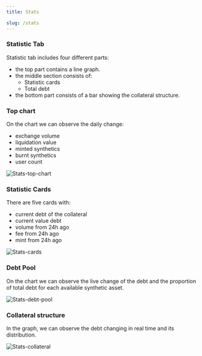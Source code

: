 ```yaml
---
title: Stats

slug: /stats
---
```


### Statistic Tab

Statistic tab includes four different parts:
- the top part contains a line graph.
- the middle section consists of:
    - Statistic cards
    - Total debt
- the bottom part consists of a bar showing the collateral structure.

### Top chart

On the chart we can observe the daily change: 
- exchange volume
- liquidation value
- minted synthetics
- burnt synthetics
- user count

![Stats-top-chart](/img/docs/topChart.png)

### Statistic Cards

There are five cards with: 
- current debt of the collateral
- current value debt
- volume from 24h ago
- fee from 24h ago
- mint from 24h ago

![Stats-cards](/img/docs/statsCards.png)

### Debt Pool

On the chart we can observe the live change of the debt and the proportion of total debt for each available synthetic asset.

![Stats-debt-pool](/img/docs/statsDebtPool.png)

### Collateral structure

In the graph, we can observe the debt changing in real time and its distribution.

![Stats-collateral](/img/docs/statsCollateral.png)

